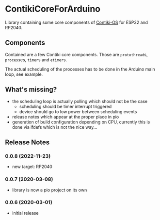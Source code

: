 # ContikiCoreForArduino
Library containing some core components of [Contiki-OS](http://contiki-os.org/) for ESP32 and RP2040.

## Components
Contained are a few Contiki core components.  Those are `protothread`s, `process`es, `timer`s and `etimer`s.

The actual scheduling of the processes has to be done in the Arduino main loop, see example.


## What's missing?
* the scheduling loop is actually polling which should not be the case
  * scheduling should be timer interrupt triggered
  * device should go to low power between scheduling events
* release notes which appear at the proper place in pio
* generation of build configuration depending on CPU, currently this is done via ifdefs which is not the nice way...


## Release Notes
### 0.0.8 (2022-11-23)
* new target: RP2040

### 0.0.7 (2020-03-08)
* library is now a pio project on its own

### 0.0.6 (2020-03-01)
* initial release
